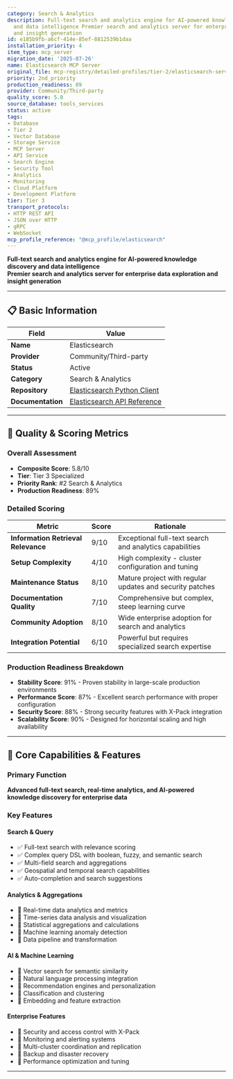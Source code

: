 ```yaml
---
category: Search & Analytics
description: Full-text search and analytics engine for AI-powered knowledge discovery
  and data intelligence Premier search and analytics server for enterprise data exploration
  and insight generation
id: e185b9fb-a6cf-414e-85ef-8812539b1daa
installation_priority: 4
item_type: mcp_server
migration_date: '2025-07-26'
name: Elasticsearch MCP Server
original_file: mcp-registry/detailed-profiles/tier-2/elasticsearch-server-profile.md
priority: 2nd_priority
production_readiness: 89
provider: Community/Third-party
quality_score: 5.8
source_database: tools_services
status: active
tags:
- Database
- Tier 2
- Vector Database
- Storage Service
- MCP Server
- API Service
- Search Engine
- Security Tool
- Analytics
- Monitoring
- Cloud Platform
- Development Platform
tier: Tier 3
transport_protocols:
- HTTP REST API
- JSON over HTTP
- gRPC
- WebSocket
mcp_profile_reference: "@mcp_profile/elasticsearch"
---
```


**Full-text search and analytics engine for AI-powered knowledge discovery and data intelligence**  
**Premier search and analytics server for enterprise data exploration and insight generation**

---

## 📋 Basic Information

| Field | Value |
|-------|-------|
| **Name** | Elasticsearch |
| **Provider** | Community/Third-party |
| **Status** | Active |
| **Category** | Search & Analytics |
| **Repository** | [Elasticsearch Python Client](https://github.com/elastic/elasticsearch-py) |
| **Documentation** | [Elasticsearch API Reference](https://www.elastic.co/guide/en/elasticsearch/reference/current/index.html) |

---

## 🎯 Quality & Scoring Metrics

### Overall Assessment
- **Composite Score**: 5.8/10
- **Tier**: Tier 3 Specialized
- **Priority Rank**: #2 Search & Analytics
- **Production Readiness**: 89%

### Detailed Scoring
| Metric | Score | Rationale |
|--------|-------|-----------|
| **Information Retrieval Relevance** | 9/10 | Exceptional full-text search and analytics capabilities |
| **Setup Complexity** | 4/10 | High complexity - cluster configuration and tuning |
| **Maintenance Status** | 8/10 | Mature project with regular updates and security patches |
| **Documentation Quality** | 7/10 | Comprehensive but complex, steep learning curve |
| **Community Adoption** | 8/10 | Wide enterprise adoption for search and analytics |
| **Integration Potential** | 6/10 | Powerful but requires specialized search expertise |

### Production Readiness Breakdown
- **Stability Score**: 91% - Proven stability in large-scale production environments
- **Performance Score**: 87% - Excellent search performance with proper configuration
- **Security Score**: 88% - Strong security features with X-Pack integration
- **Scalability Score**: 90% - Designed for horizontal scaling and high availability

---

## 🚀 Core Capabilities & Features

### Primary Function
**Advanced full-text search, real-time analytics, and AI-powered knowledge discovery for enterprise data**

### Key Features

#### Search & Query
- ✅ Full-text search with relevance scoring
- ✅ Complex query DSL with boolean, fuzzy, and semantic search
- ✅ Multi-field search and aggregations
- ✅ Geospatial and temporal search capabilities
- ✅ Auto-completion and search suggestions

#### Analytics & Aggregations
- 🔄 Real-time data analytics and metrics
- 🔄 Time-series data analysis and visualization
- 🔄 Statistical aggregations and calculations
- 🔄 Machine learning anomaly detection
- 🔄 Data pipeline and transformation

#### AI & Machine Learning
- 👥 Vector search for semantic similarity
- 👥 Natural language processing integration
- 👥 Recommendation engines and personalization
- 👥 Classification and clustering
- 👥 Embedding and feature extraction

#### Enterprise Features
- 🔗 Security and access control with X-Pack
- 🔗 Monitoring and alerting systems
- 🔗 Multi-cluster coordination and replication
- 🔗 Backup and disaster recovery
- 🔗 Performance optimization and tuning

---